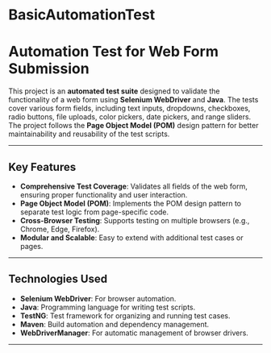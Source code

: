 # BasicAutomationTest

# Automation Test for Web Form Submission

This project is an **automated test suite** designed to validate the functionality of a web form using **Selenium WebDriver** and **Java**. The tests cover various form fields, including text inputs, dropdowns, checkboxes, radio buttons, file uploads, color pickers, date pickers, and range sliders. The project follows the **Page Object Model (POM)** design pattern for better maintainability and reusability of the test scripts.

---

## Key Features

- **Comprehensive Test Coverage**: Validates all fields of the web form, ensuring proper functionality and user interaction.
- **Page Object Model (POM)**: Implements the POM design pattern to separate test logic from page-specific code.
- **Cross-Browser Testing**: Supports testing on multiple browsers (e.g., Chrome, Edge, Firefox).
- **Modular and Scalable**: Easy to extend with additional test cases or pages.

---

## Technologies Used

- **Selenium WebDriver**: For browser automation.
- **Java**: Programming language for writing test scripts.
- **TestNG**: Test framework for organizing and running test cases.
- **Maven**: Build automation and dependency management.
- **WebDriverManager**: For automatic management of browser drivers.

---

## Project Structure
automation-test/

├── src/

│ ├── main/

│ │ └── java/

│ │ └── WebForm/

│ │ ├── WebFormPage.java # Page Object for the web form

│ │ └── FormSubmittedPage.java # Page Object for the submission confirmation page

│ └── test/

│ └── java/

│ ├── BaseTest/

│ │ └── SetUpTest.java # Test setup and teardown

│ └── FillFormTest/

│ └── FillFormTest.java # Test cases for the web form

├── pom.xml # Maven configuration file

└── README.md # Project documentation


---

## How to Run the Tests

### Prerequisites

- Install [Java JDK](https://www.oracle.com/java/technologies/javase-downloads.html) (version 8 or higher).
- Install [Maven](https://maven.apache.org/download.cgi).
- Install a browser (e.g., Chrome, Edge, Firefox).

### Clone the Repository

```bash
git clone https://github.com/your-username/automation-test.git
cd automation-test
```

### Run the test

Use Maven to run the tests:

```bash
mvn test
```

### View Test Results

* Test results will be displayed in the console.
* Detailed reports can be found in the target/surefire-reports directory.

